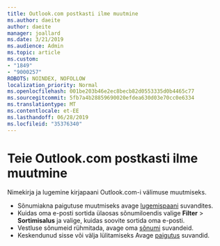 ```yaml
---
title: Outlook.com postkasti ilme muutmine
ms.author: daeite
author: daeite
manager: joallard
ms.date: 3/21/2019
ms.audience: Admin
ms.topic: article
ms.custom:
- "1849"
- "9000257"
ROBOTS: NOINDEX, NOFOLLOW
localization_priority: Normal
ms.openlocfilehash: 001be203b46e2ec8becb82d0553335d0b4465c77
ms.sourcegitcommit: 5fb7a4b28859690020efdea630d03e70cc0e6334
ms.translationtype: MT
ms.contentlocale: et-EE
ms.lasthandoff: 06/28/2019
ms.locfileid: "35376340"
---
```

# <a name="change-the-look-of-your-outlookcom-mailbox"></a>Teie Outlook.com postkasti ilme muutmine

Nimekirja ja lugemine kirjapaani Outlook.com-i välimuse muutmiseks.

- Sõnumiakna paigutuse muutmiseks avage [lugemispaani](https://outlook.live.com/mail/options/mail/layout/readingPane) suvandites.
- Kuidas oma e-posti sortida ülaosas sõnumiloendis valige **Filter** > **Sortimisalus** ja valige, kuidas soovite sortida oma e-posti.
- Vestluse sõnumeid rühmitada, avage oma [sõnumi](https://outlook.live.com/mail/options/mail/layout/conversations) suvandeid.
- Keskendunud sisse või välja lülitamiseks Avage [paigutus](https://outlook.live.com/mail/options/mail/layout/focused) suvandid.